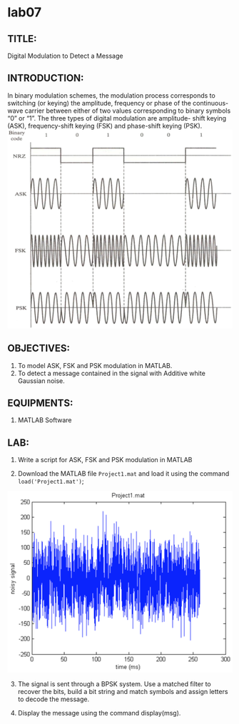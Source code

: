 # lab07

## TITLE:
Digital Modulation to Detect a Message


## INTRODUCTION:
In binary modulation schemes, the modulation process corresponds to switching (or keying) the amplitude, frequency or phase of the continuous-wave carrier between either of two values corresponding to binary symbols “0” or “1”. The three types of digital modulation are amplitude- shift keying (ASK), frequency-shift keying (FSK) and phase-shift keying (PSK).
![fig01](lab07/lab07-fig01.png)


## OBJECTIVES:
1. To model ASK, FSK and PSK modulation in MATLAB.
2. To detect a message contained in the signal with Additive white Gaussian noise.


## EQUIPMENTS:
1. MATLAB Software


## LAB:
1. Write a script for ASK, FSK and PSK modulation in MATLAB

2. Download the MATLAB file `Project1.mat` and load it using the command `load('Project1.mat')`;

![fig02](lab07/lab07-fig02.png)

3. The signal is sent through a BPSK system. Use a matched filter to recover the bits, build a bit string and match symbols and assign letters to decode the message.

4. Display the message using the command display(msg).
